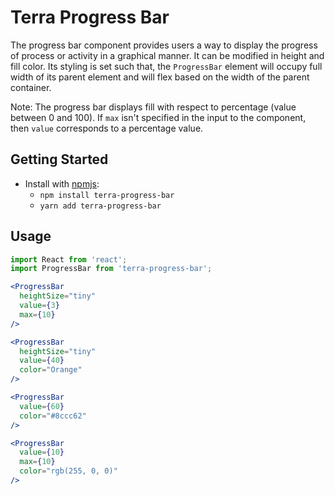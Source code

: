 # Terra Progress Bar

The progress bar component provides users a way to display the progress of process or activity in a graphical manner. It can be modified in height and fill color. Its styling is set such that, the `ProgressBar` element will occupy full width of its parent element and will flex based on the width of the parent container.

Note: The progress bar displays fill with respect to percentage (value between 0 and 100). If `max` isn't specified in the input to the component, then `value` corresponds to a percentage value.

## Getting Started

- Install with [npmjs](https://www.npmjs.com):
  - `npm install terra-progress-bar`
  - `yarn add terra-progress-bar`

## Usage

```jsx
import React from 'react';
import ProgressBar from 'terra-progress-bar';

<ProgressBar
  heightSize="tiny"
  value={3}
  max={10}
/>

<ProgressBar
  heightSize="tiny"
  value={40}
  color="Orange"
/>

<ProgressBar
  value={60}
  color="#8ccc62"
/>

<ProgressBar
  value={10}
  max={10}
  color="rgb(255, 0, 0)"
/>
```
